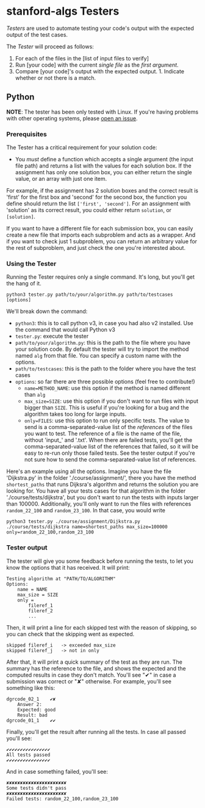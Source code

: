 # stanford-algs Testers

*Testers* are used to automate testing your code's output with the expected 
output of the test cases.

The *Tester* will proceed as follows:

1. For each of the files in the [list of input files to verify]
  1. Run [your code] with the current *single file* as the *first argument*.
  1. Compare [your code]'s output with the expected output.
    1. Indicate whether or not there is a match.

## Python

**NOTE**: The tester has been only tested with Linux. If you're having problems 
with other operating systems, please 
[open an issue](https://github.com/beaunus/stanford-algs/issues/new).

### Prerequisites 

The Tester has a critical requirement for your solution code:
* You *must* define a function which accepts a single argument (the input file 
path) and returns a list with the values for each solution box. If the 
assignment has only one solution box, you can either return the single value, 
or an array with just one item.

For example, if the assignment has 2 solution boxes and the correct result is 
'first' for the first box and 'second' for the second box, the function you 
define should return the list `['first', 'second']`. For an assignment with 
'solution' as its correct result, you could either return `solution`, or 
`[solution]`.

If you want to have a different file for each submission box, you can easily 
create a new file that imports each subproblem and acts as a wrapper. And if 
you want to check just 1 subproblem, you can return an arbitrary value for the 
rest of subproblem, and just check the one you're interested about.


### Using the Tester

Running the Tester requires only a single command.  It's long, but you'll get 
the hang of it.

```shell
python3 tester.py path/to/your/algorithm.py path/to/testcases [options]
```

We'll break down the command:

* `python3`: this is to call python v3, in case you had also v2 installed. 
Use the command that would call Python v3
* `tester.py`: execute the tester
* `path/to/your/algorithm.py`: this is the path to the file where you have 
your solution code. By default the tester will try to import the method named 
`alg` from that file. You can specify a custom name with the options.
* `path/to/testcases`: this is the path to the folder where you have the test 
cases
* `options`: so far there are three possible options (feel free to contribute!)
	* `name=METHOD_NAME`: use this option if the method is named different than 
	`alg`
	* `max_size=SIZE`: use this option if you don't want to run files with input 
	bigger than `SIZE`. This is useful if you're looking for a bug and the 
	algorithm takes too long for large inputs.
	* `only=FILES`: use this option to run only specific tests. The value to 
	send is a comma-separated-value list of the _references_ of the files you 
	want to test. The reference of a file is the name of the file, without 
	'input_' and '.txt'. When there are failed tests, you'll get the 
	comma-separated-value list of the references that failed, so it will be easy 
	to re-run only those failed tests. See the tester output if you're not sure 
	how to send the comma-separated-value list of references.

Here's an example using all the options. Imagine you have the file 
'Dijkstra.py' in the folder './course/assignment/', there you have the method 
`shortest_paths` that runs Dijksra's algorithm and returns the solution you 
are looking for. You have all your tests cases for that algorithm in the 
folder './course/tests/dijkstra', but you don't want to run the tests with 
inputs larger than 100000. Additionally, you'll only want to run the files 
with references `random_22_100` and `random_23_100`. In that case, you would 
write

```shell
python3 tester.py ./course/assignment/Dijkstra.py ./course/tests/dijkstra name=shortest_paths max_size=100000 only=random_22_100,random_23_100
```

### Tester output

The tester will give you some feedback before running the tests, to let you 
know the options that it has received. It will print:

```shell
Testing algorithm at "PATH/TO/ALGORITHM"
Options:
	name = NAME
	max_size = SIZE
	only =
		fileref_1
		fileref_2
		...
```

Then, it will print a line for each skipped test with the reason of skipping, 
so you can check that the skipping went as expected.

```shell
skipped fileref_i 	-> exceeded max_size
skipped fileref_j 	-> not in only
```

After that, it will print a quick summary of the test as they are run. The 
summary has the reference to the file, and shows the expected and the computed 
results in case they don't match. You'll see "✔" in case a submission was 
correct or "✘" otherwise. For example, you'll see something like this:

```shell
dgrcode_02_1	✔✘
    Answer 2:
	Expected: good
	Result: bad
dgrcode_01_1	✔✔
```

Finally, you'll get the result after running all the tests. In case all passed 
you'll see:
```shell
✔✔✔✔✔✔✔✔✔✔✔✔✔✔✔✔
All tests passed
✔✔✔✔✔✔✔✔✔✔✔✔✔✔✔✔
```
And in case something failed, you'll see:
```text
✘✘✘✘✘✘✘✘✘✘✘✘✘✘✘✘✘✘✘✘✘✘
Some tests didn't pass
✘✘✘✘✘✘✘✘✘✘✘✘✘✘✘✘✘✘✘✘✘✘
Failed tests: random_22_100,random_23_100
```